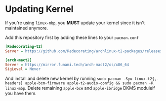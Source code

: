 # Updating Kernel
If you're using `linux-mbp`, you **MUST** update your kernel since it isn't maintained anymore.

Add this repository first by adding these lines to your `pacman.conf`

```ini
[Redecorating-t2]
Server = https://github.com/Redecorating/archlinux-t2-packages/releases/download/packages

[arch-mact2]
Server = https://mirror.funami.tech/arch-mact2/os/x86_64
SigLevel = Never
```

And install and delete new kernel by running `sudo pacman -Syu linux-t2{,-headers} apple-bcm-firmware apple-t2-audio-config && sudo pacman -R linux-mbp`. Delete remaining `apple-bce` and `apple-ibridge` DKMS moduleif you have them.
